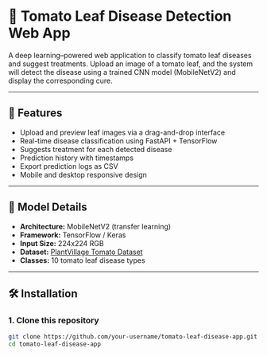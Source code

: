 # 🍅 Tomato Leaf Disease Detection Web App

A deep learning–powered web application to classify tomato leaf diseases and suggest treatments. Upload an image of a tomato leaf, and the system will detect the disease using a trained CNN model (MobileNetV2) and display the corresponding cure.

---

## 🚀 Features

- Upload and preview leaf images via a drag-and-drop interface
- Real-time disease classification using FastAPI + TensorFlow
- Suggests treatment for each detected disease
- Prediction history with timestamps
- Export prediction logs as CSV
- Mobile and desktop responsive design

---

## 🧠 Model Details

- **Architecture:** MobileNetV2 (transfer learning)
- **Framework:** TensorFlow / Keras
- **Input Size:** 224x224 RGB
- **Dataset:** [PlantVillage Tomato Dataset](https://www.kaggle.com/datasets/emmarex/plantdisease)
- **Classes:** 10 tomato leaf disease types

---

## 🛠️ Installation

### 1. Clone this repository

```bash
git clone https://github.com/your-username/tomato-leaf-disease-app.git
cd tomato-leaf-disease-app
